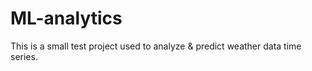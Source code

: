 ML-analytics
============

This is a small test project used to analyze &amp; predict weather data time series.
